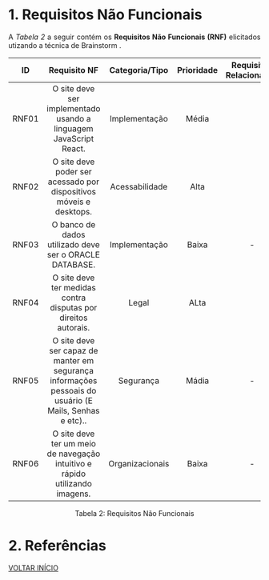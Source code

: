 # 1. Requisitos Não Funcionais

<p align="justify">A <i>Tabela 2</i> a seguir contém os <b>Requisitos Não Funcionais (RNF)</b> elicitados utizando a técnica de Brainstorm .</p>

| ID   |                                 Requisito NF                              | Categoria/Tipo | Prioridade | Requisitos Relacionados |
| :--: | :-----------------------------------------------------------------------: |:-------------: | :--------: | :-----------------: |
| RNF01 |  O site deve ser implementado usando a linguagem JavaScript React. | Implementação              |Média       |                 |
| RNF02 |  O site deve poder ser acessado por dispositivos móveis e desktops.     |  Acessabilidade     |Alta        |                  |
| RNF03 |  O banco de dados utilizado deve ser o ORACLE DATABASE.              |  Implementação       |Baixa       |     -               |
| RNF04 |  O site deve ter medidas contra disputas por direitos autorais. | Legal               |ALta       |                 |
| RNF05 |  O site deve ser capaz de manter em segurança informações pessoais do usuário (E Mails, Senhas e etc)..     |  Segurança     |Mádia        |    -              |
| RNF06 |  O site deve ter um meio de navegação intuitivo e rápido utilizando imagens.              |  Organizacionais       |Baixa       |     -               |

<div style="text-align: center">
<p>Tabela 2: Requisitos Não Funcionais</p>
</div>

# 2. Referências

<a href="../README.md">VOLTAR INÍCIO</a>

